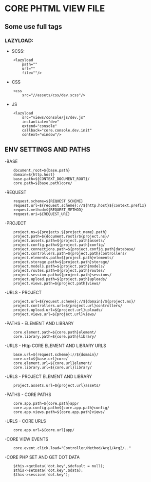 # CORE PHTML VIEW FILE

## Some use full tags

### LAZYLOAD:

- SCSS:
```
    <lazyload
        path=""
        url=""
        file=""/>
```

- CSS
```
    <css
        src="//assets/css/dev.scss"/>
```

- JS
```
    <lazyload
        src="views/console/js/dev.js"
        instantiate="dev"
        extend="console"
        callback="core.console.dev.init"
        context="window"/>
```

## ENV SETTINGS AND PATHS

-BASE
```
    document.root=${base.path}
    domain=${http.host}
    base.path=${CONTEXT_DOCUMENT_ROOT}/
    core.path=${base.path}core/
```

-REQUEST
```
    request.scheme=${REQUEST_SCHEME}
    request.url=${request.scheme}://${http.host}${context.prefix}
    request.method=${REQUEST_METHOD}
    request.uri=${REQUEST_URI}
```

-PROJECT
```
    project.ns=${projects.${project.name}.path}
    project.path=${document.root}/${project.ns}/
    project.assets.path=${project.path}assets/
    project.config.path=${project.path}config/
    project.connections.path=${project.config.path}database/
    project.controllers.path=${project.path}controllers/
    project.elements.path=${project.path}elements/
    project.storage.path=${project.path}storage/
    project.models.path=${project.path}models/
    project.routes.path=${project.path}routes/
    project.session.path=${project.path}sessions/
    project.upload.path=${project.path}uploads/
    project.views.path=${project.path}views/
```

-URLS - PROJECT
```
    project.url=${request.scheme}://${domain}/${project.ns}/
    project.controllers.url=${project.url}controllers/
    project.upload.url=${project.url}uploads/
    project.views.url=${project.url}views/
```

-PATHS - ELEMENT AND LIBRARY
```
    core.element.path=${core.path}element/
    core.library.path=${core.path}library/
```

-URLS - Http CORE ELEMENT AND LIBRARY URLS
```
    base.url=${request.scheme}://${domain}/
    core.url=${base.url}core/
    core.element.url=${core.url}element/
    core.library.url=${core.url}library/
````

-URLS - PROJECT ELEMENT AND LIBRARY
```
    project.assets.url=${project.url}assets/
```

-PATHS - CORE PATHS
```
    core.app.path=${core.path}app/
    core.app.config.path=${core.app.path}config/
    core.app.views.path=${core.app.path}views/
```

-URLS - CORE URLS
```
    core.app.url=${core.url}app/
```

-CORE VIEW EVENTS
```
    core.event.click.load="Controller/Method/Arg1/Arg2/.."
```

-CORE PHP SET AND GET DOT DATA
```
    $this->getData('dot.key',$default = null);
    $this->setData('dot.key',$data);
    $this->session('dot.key');
```
